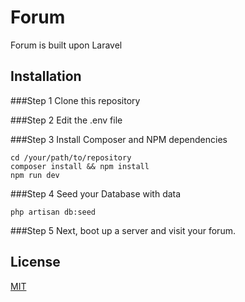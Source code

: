 # Forum

Forum is built upon Laravel 

## Installation

###Step 1
Clone this repository

###Step 2
Edit the .env file

###Step 3
Install Composer and NPM dependencies
```
cd /your/path/to/repository
composer install && npm install
npm run dev
```

###Step 4
Seed your Database with data
```
php artisan db:seed
```

###Step 5
Next, boot up a server and visit your forum.

## License
[MIT](https://choosealicense.com/licenses/mit/)
